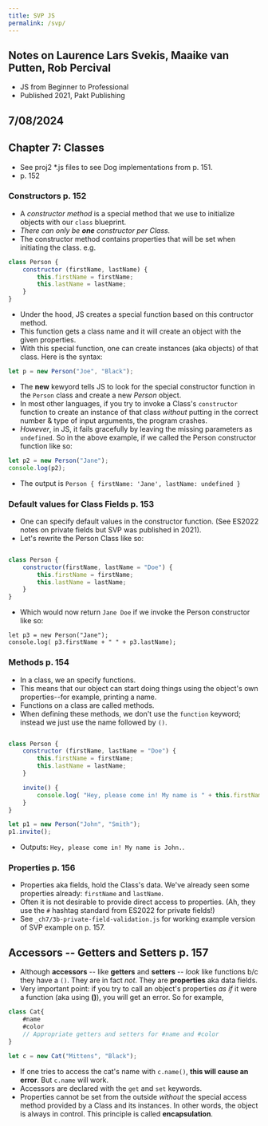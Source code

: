 ```yaml
---
title: SVP JS
permalink: /svp/
---
```


## Notes on Laurence Lars Svekis, Maaike van Putten, Rob Percival
* JS from Beginner to Professional
* Published 2021, Pakt Publishing

## 7/08/2024
## Chapter 7: Classes
* See proj2 *.js files to see Dog implementations from p. 151.
* p. 152

### Constructors p. 152
* A *constructor method* is a special method that we use to initialize objects with our `class` blueprint. 
* *There can only be **one** constructor per Class.*
* The constructor method contains properties that will be set when initiating the class. e.g.
```javascript
class Person {
	constructor (firstName, lastName) {
		this.firstName = firstName;
		this.lastName = lastName;
	}
}
```
* Under the hood, JS creates a special function based on this contructor method.
* This function gets a class name and it will create an object with the given properties.
* With this special function, one can create instances (aka objects) of that class. Here is the syntax:
```javascript
let p = new Person("Joe", "Black");
```
* The **new** kewyord tells JS to look for the special constructor function in the `Person` class and create a new *Person* object.
* In most other languages, if you try to invoke a Class's `constructor` function to create an instance of that class *without* putting in the correct number & type of input arguments, the program crashes.
* *However*, in JS, it fails gracefully by leaving the missing parameters as `undefined`. So in the above example, if we called the Person constructor function like so:
```javascript
let p2 = new Person("Jane");
console.log(p2);
```
* The output is `Person { firstName: 'Jane', lastName: undefined }`

### Default values for Class Fields p. 153
* One can specify default values in the constructor function. (See ES2022 notes on private fields but SVP was published in 2021).
* Let's rewrite the Person Class like so:
```javascript

class Person {
	constructor(firstName, lastName = "Doe") {
		this.firstName = firstName;
		this.lastName = lastName;
	}
}
```
* Which would now return `Jane Doe` if we invoke the Person constructor like so:
```
let p3 = new Person("Jane");
console.log( p3.firstName + " " + p3.lastName);
```

### Methods p. 154
* In a class, we an specify functions.
* This means that our object can start doing things using the object's own properties--for example, printing a name.
* Functions on a class are called methods. 
* When defining these methods, we don't use the `function` keyword; instead we just use the name followed by `()`.
```javascript

class Person {
	constructor (firstName, lastName = "Doe") {
		this.firstName = firstName;
		this.lastName = lastName;
	}

	invite() {
		console.log( "Hey, please come in! My name is " + this.firstName + ".");
	}
}

let p1 = new Person("John", "Smith");
p1.invite();
```
* Outputs: `Hey, please come in! My name is John.`.


### Properties p. 156
* Properties aka fields, hold the Class's data. We've already seen some properties already: `firstName` and `lastName`. 
* Often it is not desirable to provide direct access to properties. (Ah, they use the `#` hashtag standard from ES2022 for private fields!)
* See `_ch7/3b-private-field-validation.js` for working example version of SVP example on p. 157.


## Accessors -- Getters and Setters p. 157
* Although **accessors** -- like **getters** and **setters** -- *look* like functions b/c they have a `()`. They are in fact *not*. They are **properties** aka data fields.
* Very important point: if you try to call an object's properties *as if* it were a function (aka using **()**), you will get an error. So for example,
```javascript
class Cat{
    #name
    #color
    // Appropriate getters and setters for #name and #color
}

let c = new Cat("Mittens", "Black");
```
* If one tries to access the cat's name with `c.name()`, **this will cause an error**. But `c.name` will work.
* Accessors are declared with the `get` and `set` keywords.
* Properties cannot be set from the outside *without* the special access method provided by a Class and its instances. In other words, the object is always in control. This principle is called **encapsulation**.

